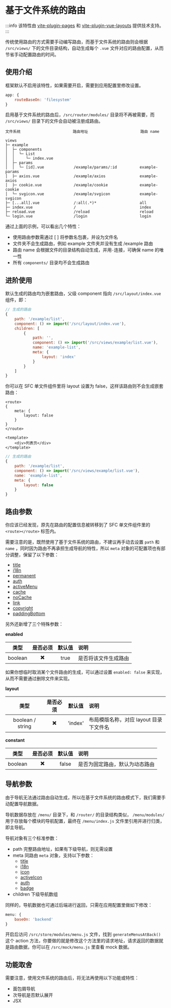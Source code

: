 # 基于文件系统的路由

:::info
该特性由 [vite-plugin-pages](https://github.com/hannoeru/vite-plugin-pages) 和 [vite-plugin-vue-layouts](https://github.com/JohnCampionJr/vite-plugin-vue-layouts) 提供技术支持。
:::

传统使用路由的方式需要手动编写路由，而基于文件系统的路由则会根据 `/src/views/` 下的文件目录结构，自动生成每个 `.vue` 文件对应的路由配置，从而节省手动配置路由的时间。

## 使用介绍

框架默认不启用该特性，如果需要开启，需要到应用配置里修改设置。

```js
app: {
	routeBaseOn: 'filesystem'
}
```

启用基于文件系统的路由后，`/src/router/modules/` 目录将不再被需要，而 `/src/views/` 目录下的文件会自动被注册成路由。

```
文件系统                       路由地址                       路由 name

views
├─ example
│  ├─ components
│  │  └─ List
│  │     └─ index.vue
│  ├─ params
│  │  └─ [id].vue             /example/params/:id          example-params
│  ├─ axios.vue               /example/axios               example-axios
│  ├─ cookie.vue              /example/cookie              example-cookie
│  └─ svgicon.vue             /example/svgicon             example-svgicon
├─ [...all].vue               /:all(.*)*                   all
├─ index.vue                  /                            index
├─ reload.vue                 /reload                      reload
└─ login.vue                  /login                       login
```

通过上面的示例，可以看出几个特性：

- 使用路由参数需通过 [ ] 将参数名包裹，并设为文件名
- 文件夹不会生成路由，例如 example 文件夹并没有生成 /example 路由
- 路由 name 会根据文件的目录结构自动生成，并用`-`连接，可确保 name 的唯一性
- 所有 `components/` 目录均不会生成路由

## 进阶使用

默认生成的路由均为嵌套路由，父级 component 指向 `/src/layout/index.vue` 组件，即：

```js
// 生成的路由
{
    path: '/example/list',
    component: () => import('/src/layout/index.vue'),
    children: [
        {
            path: '',
            component: () => import('/src/views/example/list.vue'),
            name: 'example-list',
            meta: {
                layout: 'index'
            }
        }
    ]
}
```

你可以在 SFC 单文件组件里将 layout 设置为 false，这样该路由则不会生成嵌套路由：

```vue {1-7}
<route>
{
    meta: {
        layout: false
    }
}
</route>

<template>
    <div>列表页</div>
</template>
```

```js
// 生成的路由
{
    path: '/example/list',
    component: () => import('/src/views/example/list.vue'),
    name: 'example-list',
    meta: {
        layout: false
    }
}
```

## 路由参数

你应该已经发现，原先在路由的配置信息被转移到了 SFC 单文件组件里的 `<route></route>` 标签内。

需要注意的是，既然使用了基于文件系统的路由，不建议再手动去设置 `path` 和 `name` ，同时因为路由不再承担生成导航的特性，所以 `meta` 对象的可配置项也有部分调整，保留了以下参数：

- [title](router#title)
- [i18n](router#i18n) <sup class="pro-badge" />
- [permanent](router#permanent) <sup class="pro-badge" />
- [auth](router#auth)
- [activeMenu](router#activemenu)
- [cache](router#cache)
- [noCache](router#nocache) <sup class="pro-badge" />
- [link](router#link) <sup class="pro-badge" />
- [copyright](router#copyright) <sup class="pro-badge" />
- [paddingBottom](router#paddingbottom) <sup class="pro-badge" />

另外还新增了三个特殊参数：

**enabled**

|  类型   | 是否必须 | 默认值 | 说明                 |
| :-----: | :------: | :----: | :------------------- |
| boolean |    ✖️     |  true  | 是否将该文件生成路由 |

如果你想临时取消某个文件路由的生成，可以通过设置 `enabled: false` 来实现，从而不需要通过删除文件来实现。

**layout**

|       类型       | 是否必须 | 默认值  | 说明                                   |
| :--------------: | :------: | :-----: | :------------------------------------- |
| boolean / string |    ✖️     | 'index' | 布局模版名称，对应 layout 目录下文件名 |

**constant**

|  类型   | 是否必须 | 默认值 | 说明                           |
| :-----: | :------: | :----: | :----------------------------- |
| boolean |    ✖️     | false  | 是否为固定路由，默认为动态路由 |

## 导航参数

由于导航无法通过路由自动生成，所以在基于文件系统的路由模式下，我们需要手动配置导航数据。

导航数据存放在 `/menu/` 目录下，和 `/router/` 的目录结构类似， `/menu/modules/` 用于存放每个模块的导航配置，最终在 `/menu/index.js` 文件里引用并进行归类，即主导航。

导航对象有三个标准参数：

- path 完整路由地址，如果有下级导航，则无需设置
- meta 同路由 `meta` 对象，支持以下参数：
  - [title](router#title)
  - [i18n](router#i18n)
  - [icon](router#icon)
  - [activeIcon](router#activeicon) <sup class="pro-badge" />
  - [auth](router#auth)
  - [badge](router#badge) <sup class="pro-badge" />
- children 下级导航数组

同样的，导航数据也可通过后端进行返回，只需在应用配置里做如下修改：

```js
menu: {
    baseOn: 'backend'
}
```

开启后访问 `/src/store/modules/menu.js` 文件，找到 `generateMenusAtBack()` 这个 action 方法，你要做的就是修改这个方法里的请求地址，请求返回的数据就是路由数据，你可以在 `/src/mock/menu.js` 里查看 mock 数据。

## 功能取舍

需要注意，使用文件系统的路由后，将无法再使用以下功能或特性：

- 面包屑导航
- 次导航是否默认展开
- JSX
